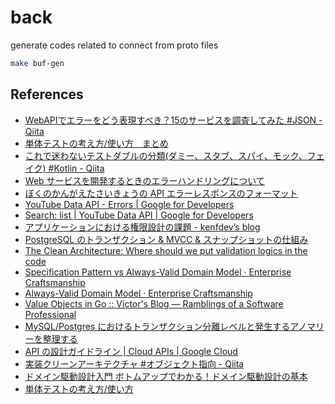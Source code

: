 # back

generate codes related to connect from proto files

```sh
make buf-gen
```

## References
- [WebAPIでエラーをどう表現すべき？15のサービスを調査してみた #JSON - Qiita](https://qiita.com/suin/items/f7ac4de914e9f3f35884)
- [単体テストの考え方/使い方　まとめ](https://zenn.dev/yudai64/articles/c1f7fba3c93536)
- [これで迷わないテストダブルの分類(ダミー、スタブ、スパイ、モック、フェイク) #Kotlin - Qiita](https://qiita.com/marchin_1989/items/3abaf7d57c501bb2c5a6)
- [Web サービスを開発するときのエラーハンドリングについて](https://zenn.dev/ryamakuchi/articles/111aa3f125e507)
- [ぼくのかんがえたさいきょうの API エラーレスポンスのフォーマット](https://zenn.dev/ryamakuchi/articles/d7c932afc57e30)
- [YouTube Data API - Errors | Google for Developers](https://developers.google.com/youtube/v3/docs/errors?hl=ja)
- [Search: list | YouTube Data API | Google for Developers](https://developers.google.com/youtube/v3/docs/search/list?hl=ja#apps-script)
- [アプリケーションにおける権限設計の課題 - kenfdev’s blog](https://kenfdev.hateblo.jp/entry/2020/01/13/115032)
- [PostgreSQL のトランザクション & MVCC & スナップショットの仕組み](https://www.nminoru.jp/~nminoru/postgresql/pg-transaction-mvcc-snapshot.html#not-serializable)
- [The Clean Architecture: Where should we put validation logics in the code](https://ikenox.info/blog/validation-in-clean-architecture-en/)
- [Specification Pattern vs Always-Valid Domain Model · Enterprise Craftsmanship](https://enterprisecraftsmanship.com/posts/specification-pattern-always-valid-domain-model/)
- [Always-Valid Domain Model · Enterprise Craftsmanship](https://enterprisecraftsmanship.com/posts/always-valid-domain-model/)
- [Value Objects in Go :: Victor's Blog — Ramblings of a Software Professional](https://victoramartinez.com/posts/value-objects-in-go-and-other-domain-driven-design-stuff/)
- [MySQL/Postgres におけるトランザクション分離レベルと発生するアノマリーを整理する](https://zenn.dev/mpyw/articles/rdb-transaction-isolations)
- [API の設計ガイドライン | Cloud APIs | Google Cloud](https://cloud.google.com/apis/design/naming_convention?hl=ja)
- [実装クリーンアーキテクチャ #オブジェクト指向 - Qiita](https://qiita.com/nrslib/items/a5f902c4defc83bd46b8)
- [ドメイン駆動設計入門 ボトムアップでわかる！ドメイン駆動設計の基本](https://www.amazon.co.jp/ドメイン駆動設計入門-ボトムアップでわかる！ドメイン駆動設計の基本-成瀬-允宣-ebook/dp/B082WXZVPC)
- [単体テストの考え方/使い方](https://www.amazon.co.jp/単体テストの考え方-使い方-Vladimir-Khorikov-ebook/dp/B0BLTG8Z9K)